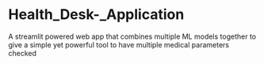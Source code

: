 # Health_Desk-_Application
A streamlit powered web app that combines multiple ML models together to give a simple yet powerful tool to have multiple medical parameters checked
